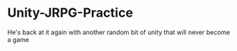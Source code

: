 # Unity-JRPG-Practice
He's back at it again with another random bit of unity that will never become a game

